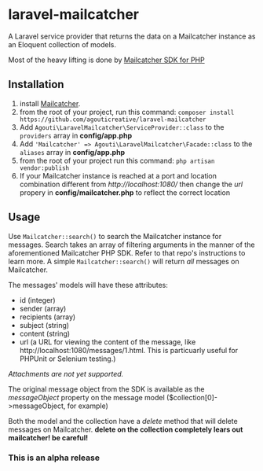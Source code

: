 # laravel-mailcatcher

A Laravel service provider that returns the data on a Mailcatcher instance as an Eloquent collection of models.

Most of the heavy lifting is done by [Mailcatcher SDK for PHP](https://github.com/alexandresalome/mailcatcher)

## Installation

1. install [Mailcatcher](https://mailcatcher.me/).
2. from the root of your project, run this command: `composer install https://github.com/agouticreative/laravel-mailcatcher`
3. Add `Agouti\LaravelMailcatcher\ServiceProvider::class` to the `providers` array in **config/app.php**
4. Add `'Mailcatcher' => Agouti\LaravelMailcatcher\Facade::class` to the `aliases` array in **config/app.php**
5. from the root of your project run this command: `php artisan vendor:publish`
6. If your Mailcatcher instance is reached at a port and location combination different from *http://localhost:1080/* then change the *url* propery in **config/mailcatcher.php** to reflect the correct location

## Usage

Use `Mailcatcher::search()` to search the Mailcatcher instance for messages. Search takes an array of filtering arguments in the manner of the aforementioned Mailcatcher PHP SDK. Refer to that repo's instructions to learn more. A simple `Mailcatcher::search()` will return *all* messages on Mailcatcher.

The messages' models will have these attributes:

- id (integer)
- sender (array)
- recipients (array)
- subject (string)
- content (string)
- url (a URL for viewing the content of the message, like http://localhost:1080/messages/1.html. This is particuarly useful for PHPUnit or Selenium testing.)

*Attachments are not yet supported.*

The original message object from the SDK is available as the *messageObject* property on the message model ($collection[0]->messageObject, for example)

Both the model and the collection have a *delete* method that will delete messages on Mailcatcher. **delete on the collection completely lears out mailcatcher! be careful!**

### This is an alpha release









